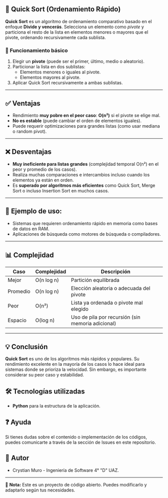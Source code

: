 ## 🔄 **Quick Sort (Ordenamiento Rápido)**

**Quick Sort** es un algoritmo de ordenamiento comparativo basado en el enfoque **Divide y vencerás**. Selecciona un elemento como *pivote* y particiona el resto de la lista en elementos menores o mayores que el pivote, ordenando recursivamente cada sublista.


### 🧠 **Funcionamiento básico**

1. Elegir un **pivote** (puede ser el primer, último, medio o aleatorio).
2. Particionar la lista en dos sublistas:
   - Elementos menores o iguales al pivote.
   - Elementos mayores al pivote.
3. Aplicar Quick Sort recursivamente a ambas sublistas.

---

## ✅ **Ventajas**

- Rendimiento **muy pobre en el peor caso**: **O(n²)** si el pivote se elige mal.
- **No es estable** (puede cambiar el orden de elementos iguales).
- Puede requerir optimizaciones para grandes listas (como usar mediana o random pivot).

---

## ❌ **Desventajas**

* **Muy ineficiente para listas grandes** (complejidad temporal O(n²) en el peor y promedio de los casos).  
* Realiza muchas comparaciones e intercambios incluso cuando los elementos ya están en orden.  
* Es **superado por algoritmos más eficientes** como Quick Sort, Merge Sort o incluso Insertion Sort en muchos casos.

---
## 📌 Ejemplo de uso:
- Sistemas que requieren ordenamiento rápido en memoria como bases de datos en RAM.
- Aplicaciones de búsqueda como motores de búsqueda o compiladores.
---
## 📊 **Complejidad**

| Caso       | Complejidad     | Descripción                                       |
|------------|------------------|---------------------------------------------------|
| Mejor      | O(n log n)       | Partición equilibrada                             |
| Promedio   | O(n log n)       | Elección aleatoria o adecuada del pivote          |
| Peor       | O(n²)            | Lista ya ordenada o pivote mal elegido            |
| Espacio    | O(log n)         | Uso de pila por recursión (sin memoria adicional) |

---

## 💡 **Conclusión**

**Quick Sort** es uno de los algoritmos más rápidos y populares. Su rendimiento excelente en la mayoría de los casos lo hace ideal para sistemas donde se prioriza la velocidad. Sin embargo, es importante considerar su peor caso y estabilidad.

## 🛠️ Tecnologías utilizadas

- **Python** para la estructura de la aplicación.

## ❓ Ayuda

Si tienes dudas sobre el contenido o implementación de los códigos, puedes comunicarte a través de la sección de Issues en este repositorio.

## 👥 Autor

- Crystian Muro - Ingeniería de Software 4° "D" UAZ.

---

📌 **Nota:** Este es un proyecto de código abierto. Puedes modificarlo y adaptarlo según tus necesidades.
